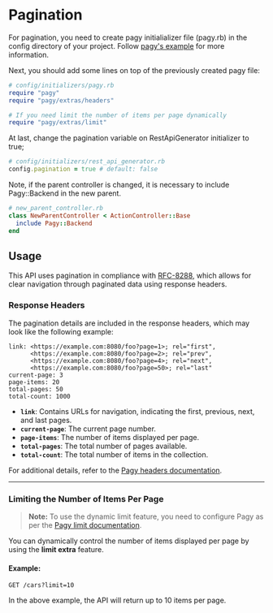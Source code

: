 # Pagination

For pagination, you need to create pagy initialializer file (pagy.rb) in the config directory of your project.
Follow [pagy's example](https://ddnexus.github.io/pagy/quick-start/) for more information.

Next, you should add some lines on top of the previously created pagy file:

```ruby
# config/initializers/pagy.rb
require "pagy"
require "pagy/extras/headers"

# If you need limit the number of items per page dynamically
require "pagy/extras/limit"
```

At last, change the pagination variable on RestApiGenerator initializer to true;

```rb
# config/initializers/rest_api_generator.rb 
config.pagination = true # default: false
```

Note, if the parent controller is changed, it is necessary to include Pagy::Backend in the new parent.

```rb
# new_parent_controller.rb 
class NewParentController < ActionController::Base
  include Pagy::Backend
end
```

## Usage

This API uses pagination in compliance with [RFC-8288](https://www.rfc-editor.org/rfc/rfc8288), which allows for clear
navigation through paginated data using response headers.

### Response Headers

The pagination details are included in the response headers, which may look like the following example:

```http
link: <https://example.com:8080/foo?page=1>; rel="first", 
      <https://example.com:8080/foo?page=2>; rel="prev", 
      <https://example.com:8080/foo?page=4>; rel="next", 
      <https://example.com:8080/foo?page=50>; rel="last"
current-page: 3
page-items: 20
total-pages: 50
total-count: 1000
```

- **`link`**: Contains URLs for navigation, indicating the first, previous, next, and last pages.
- **`current-page`**: The current page number.
- **`page-items`**: The number of items displayed per page.
- **`total-pages`**: The total number of pages available.
- **`total-count`**: The total number of items in the collection.

For additional details, refer to the [Pagy headers documentation](https://ddnexus.github.io/pagy/docs/extras/headers/).

---

### Limiting the Number of Items Per Page

> **Note:** To use the dynamic limit feature, you need to configure Pagy as per the [Pagy limit documentation](https://ddnexus.github.io/pagy/docs/extras/limit/).

You can dynamically control the number of items displayed per page by using the **limit extra** feature.

#### Example:

```http
GET /cars?limit=10
```

In the above example, the API will return up to 10 items per page.
